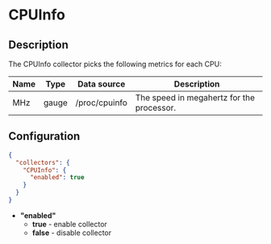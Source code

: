 # CPUInfo
## Description
The CPUInfo collector picks the following metrics for each CPU:

| Name   | Type  | Data source   | Description                               |
|--------|-------|---------------|-------------------------------------------|
| MHz    | gauge | /proc/cpuinfo | The speed in megahertz for the processor. |

## Configuration
```json
{
  "collectors": {
    "CPUInfo": {
      "enabled": true
    }
  }
}
```
* **"enabled"**
    * **true** - enable collector
    * **false** - disable collector
